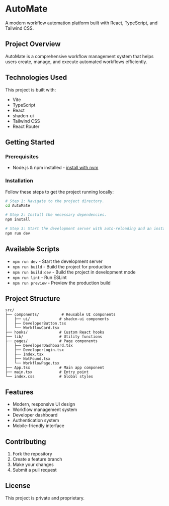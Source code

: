 # AutoMate

A modern workflow automation platform built with React, TypeScript, and Tailwind CSS.

## Project Overview

AutoMate is a comprehensive workflow management system that helps users create, manage, and execute automated workflows efficiently.

## Technologies Used

This project is built with:

- Vite
- TypeScript
- React
- shadcn-ui
- Tailwind CSS
- React Router

## Getting Started

### Prerequisites

- Node.js & npm installed - [install with nvm](https://github.com/nvm-sh/nvm#installing-and-updating)

### Installation

Follow these steps to get the project running locally:

```sh
# Step 1: Navigate to the project directory.
cd AutoMate

# Step 2: Install the necessary dependencies.
npm install

# Step 3: Start the development server with auto-reloading and an instant preview.
npm run dev
```

## Available Scripts

- `npm run dev` - Start the development server
- `npm run build` - Build the project for production
- `npm run build:dev` - Build the project in development mode
- `npm run lint` - Run ESLint
- `npm run preview` - Preview the production build

## Project Structure

```
src/
├── components/          # Reusable UI components
│   ├── ui/             # shadcn-ui components
│   ├── DeveloperButton.tsx
│   └── WorkflowCard.tsx
├── hooks/              # Custom React hooks
├── lib/                # Utility functions
├── pages/              # Page components
│   ├── DeveloperDashboard.tsx
│   ├── DeveloperLogin.tsx
│   ├── Index.tsx
│   ├── NotFound.tsx
│   └── WorkflowPage.tsx
├── App.tsx             # Main app component
├── main.tsx            # Entry point
└── index.css           # Global styles
```

## Features

- Modern, responsive UI design
- Workflow management system
- Developer dashboard
- Authentication system
- Mobile-friendly interface

## Contributing

1. Fork the repository
2. Create a feature branch
3. Make your changes
4. Submit a pull request

## License

This project is private and proprietary.